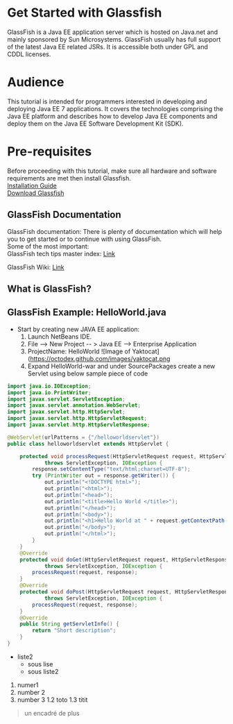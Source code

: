 # Get Started with Glassfish
GlassFish is a Java EE application server which is hosted on Java.net and mainly sponsored by Sun Microsystems. GlassFish usually has full support of the latest Java EE related JSRs. It is accessible both under GPL and CDDL licenses.

# Audience
This tutorial is intended for programmers interested in developing and deploying Java EE 7 applications. It covers the technologies comprising the Java EE platform and describes how to develop Java EE components and deploy them on the Java EE Software Development Kit (SDK).

# Pre-requisites
Before proceeding with this tutorial, make sure all hardware and software requirements are met then install Glassfish.    
[Installation Guide](https://docs.oracle.com/cd/E26576_01/doc.312/e24935/installing.htm#GSING00002)   
[Download Glassfish](https://javaee.github.io/glassfish/download)

## GlassFish Documentation
GlassFish documentation: There is plenty of documentation which will help you to get started or to continue with using GlassFish.<br />
Some of the most important:  
GlassFish tech tips master index:
 [Link](https://glassfish.dev.java.net/public/TipsandBlogs.html)
 
GlassFish Wiki:
 [Link](http://wiki.glassfish.java.net/)
 
## What is GlassFish?

## GlassFish Example: HelloWorld.java
* Start by creating new JAVA EE application:
	1. Launch NetBeans IDE.
	2. File --> New Project -- > Java EE --> Enterprise Application
	3. ProjectName: HelloWorld
	![Image of Yaktocat](https://octodex.github.com/images/yaktocat.png
	4. Expand HelloWorld-war and under SourcePackages create a new Servlet using below sample piece of code
	
```java
import java.io.IOException;
import java.io.PrintWriter;
import javax.servlet.ServletException;
import javax.servlet.annotation.WebServlet;
import javax.servlet.http.HttpServlet;
import javax.servlet.http.HttpServletRequest;
import javax.servlet.http.HttpServletResponse;

@WebServlet(urlPatterns = {"/helloworldservlet"})
public class helloworldservlet extends HttpServlet {

    protected void processRequest(HttpServletRequest request, HttpServletResponse response)
            throws ServletException, IOException {
        response.setContentType("text/html;charset=UTF-8");
        try (PrintWriter out = response.getWriter()) {
            out.println("<!DOCTYPE html>");
            out.println("<html>");
            out.println("<head>");
            out.println("<title>Hello World </title>");            
            out.println("</head>");
            out.println("<body>");
            out.println("<h1>Hello World at " + request.getContextPath() + "</h1>");
            out.println("</body>");
            out.println("</html>");
        }
    } 
    @Override
    protected void doGet(HttpServletRequest request, HttpServletResponse response)
            throws ServletException, IOException {
        processRequest(request, response);
    }
    @Override
    protected void doPost(HttpServletRequest request, HttpServletResponse response)
            throws ServletException, IOException {
        processRequest(request, response);
    }
    @Override
    public String getServletInfo() {
        return "Short description";
    }
}
```
* liste2
  * sous lise
  * sous liste2
  
  
1. numer1
1. number 2
1. number 3
   1.2 toto
   1.3 titit
   
   


> un encadré
> de plus


